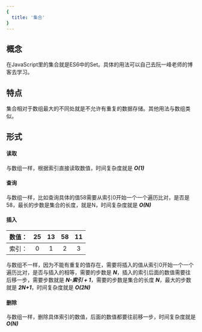 ```yaml
---
{
  title: '集合'
}
---
```

## 概念
在JavaScript里的集合就是ES6中的Set。具体的用法可以自己去阮一峰老师的博客去学习。
## 特点
集合相对于数组最大的不同处就是不允许有重复的数据存储。其他用法与数组类似。
## 形式
#### 读取
  与数组一样，根据索引直接读取数值，时间复杂度就是 *__O(1)__*

#### 查询
与数组一样，比如查询具体的值58需要从索引0开始一个一个遍历比对，是否是58，最长的步数是集合的长度，就是N，时间复杂度就是 *__O(N)__*

#### 插入
数值：| 25 | 13 | 58 | 11 |
-|:--:|:--:|:--:|:--:|
索引：|  0 |  1 |  2 | 3  |
与数组不一样，因为不能有重复的值存在，需要将插入的值从索引0开始一个一个遍历比对，是否与插入的相等，需要的步数是 *__N__*，插入的索引后面的数值需要往后移一步，需要步数就是 *__N-索引 + 1__*，需要的步数是集合的长度 *__N__*，最大的步数就是 *__2N+1__*，时间复杂度就是 *__O(2N)__*
#### 删除
与数组一样，删除具体索引的数值，后面的数值都要往前移一步，时间复杂度就是 *__O(N)__*